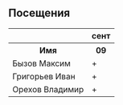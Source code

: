 ## Посещения

<table><tr><th></th><th>сент</th></tr><tr><th>Имя</th><th>09</th></tr><tr><td>Бызов Максим</td><td>+</td></tr><tr><td>Григорьев Иван</td><td>+</td></tr><tr><td>Орехов Владимир</td><td>+</td></tr></table>
